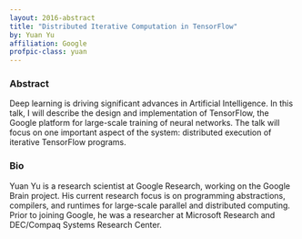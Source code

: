 ```yaml
---
layout: 2016-abstract
title: "Distributed Iterative Computation in TensorFlow"
by: Yuan Yu
affiliation: Google
profpic-class: yuan
---
```


### Abstract

Deep learning is driving significant advances in Artificial Intelligence. In
this talk, I will describe the design and implementation of TensorFlow, the
Google platform for large-scale training of neural networks. The talk will focus
on one important aspect of the system: distributed execution of iterative
TensorFlow programs.

### Bio

Yuan Yu is a research scientist at Google Research, working on the Google Brain
project. His current research focus is on programming abstractions, compilers,
and runtimes for large-scale parallel and distributed computing. Prior to
joining Google, he was a researcher at Microsoft Research and DEC/Compaq Systems
Research Center.